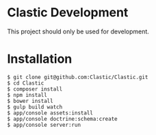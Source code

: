 Clastic Development
===================

This project should only be used for development.

# Installation

```
$ git clone git@github.com:Clastic/Clastic.git
$ cd Clastic
$ composer install
$ npm install
$ bower install
$ gulp build watch
$ app/console assets:install
$ app/console doctrine:schema:create
$ app/console server:run
```
